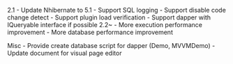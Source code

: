 2.1
	- Update Nhibernate to 5.1
	- Support SQL logging
	- Support disable code change detect
	- Support plugin load verification
	- Support dapper with IQueryable interface if possible
2.2~
	- More execution performance improvement
	- More database performance improvement

Misc
	- Provide create database script for dapper (Demo, MVVMDemo)
	- Update document for visual page editor
